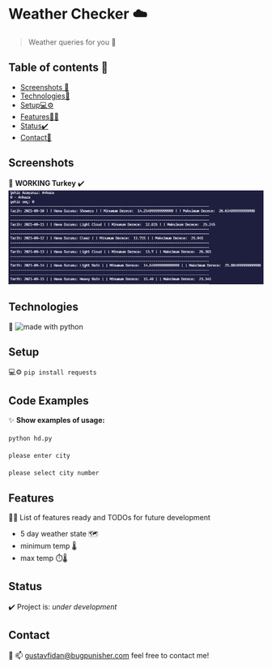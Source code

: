 # Weather Checker ☁️
> Weather queries for you 👋

## Table of contents 📱
* [Screenshots 🤖](#screenshots)
* [Technologies🔮](#technologies)
* [Setup💻⚙️](#setup)
* [Features👨‍💻](#features)
* [Status✔️](#status)
* [Contact🌟](#contact)

## Screenshots 
🤖
**WORKING Turkey** ✔️
<br>
![Example screenshot](https://github.com/r8q/weather-checker/blob/main/Screenshot_1.png)
<br>
## Technologies 
🔮
 <img src="https://img.shields.io/badge/made%20with-python-yellow.svg" alt="made with python">

## Setup 
💻⚙️
`pip install requests`
<br>


## Code Examples 
✨
**Show examples of usage:**
<br>
<br>
`python hd.py`
<br>
<br>
`please enter city`
<br>
<br>
`please select city number`

## Features 
👨‍💻
List of features ready and TODOs for future development
* 5 day weather state 🗺️
* minimum temp  🌡️
* max temp ⏱️🌡️



## Status 
✔️
Project is:  _under development_

## Contact 
🌟
📫 [gustavfidan@bugpunisher.com](mailto:gustavfidan@bugpunisher.com) feel free to contact me!

